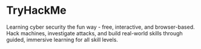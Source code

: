# TryHackMe
Learning cyber security the fun way - free, interactive, and browser-based. Hack machines, investigate attacks, and build real-world skills through guided, immersive learning for all skill levels.


